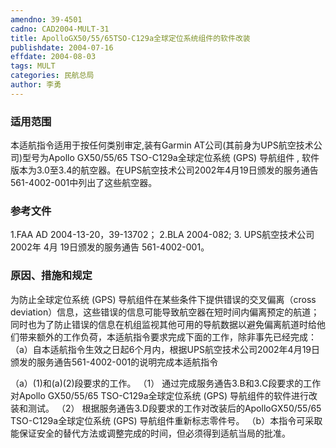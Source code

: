 ```yaml
---
amendno: 39-4501
cadno: CAD2004-MULT-31
title: ApolloGX50/55/65TSO-C129a全球定位系统组件的软件改装
publishdate: 2004-07-16
effdate: 2004-08-03
tags: MULT
categories: 民航总局
author: 李勇
---
```


### 适用范围 
本适航指令适用于按任何类别审定,装有Garmin AT公司(其前身为UPS航空技术公司)型号为Apollo GX50/55/65 TSO-C129a全球定位系统 (GPS) 导航组件 , 软件版本为3.0至3.4的航空器。在UPS航空技术公司2002年4月19日颁发的服务通告561-4002-001中列出了这些航空器。

### 参考文件
1.FAA 
AD 2004-13-20，39-13702； 2.BLA 2004-082; 
3.
UPS航空技术公司 2002年 4月 19日颁发的服务通告 561-4002-001。


### 原因、措施和规定 
为防止全球定位系统 (GPS) 导航组件在某些条件下提供错误的交叉偏离（cross deviation）信息，这些错误的信息可能导致航空器在短时间内偏离预定的航道；同时也为了防止错误的信息在机组监视其他可用的导航数据以避免偏离航道时给他们带来额外的工作负荷，本适航指令要求完成下面的工作，除非事先已经完成： 
（a）自本适航指令生效之日起6个月内，根据UPS航空技术公司2002年4月19日颁发的服务通告561-4002-001的说明完成本适航指令
     
（a）(1)和(a)(2)段要求的工作。 
（1）
通过完成服务通告3.B和3.C段要求的工作对Apollo GX50/55/65 TSO-C129a全球定位系统 (GPS) 导航组件的软件进行改装和测试。 
（2）
根据服务通告3.D段要求的工作对改装后的ApolloGX50/55/65 TSO-C129a全球定位系统 (GPS) 导航组件重新标志零件号。
（b）本指令可采取能保证安全的替代方法或调整完成的时间，但必须得到适航当局的批准。 


